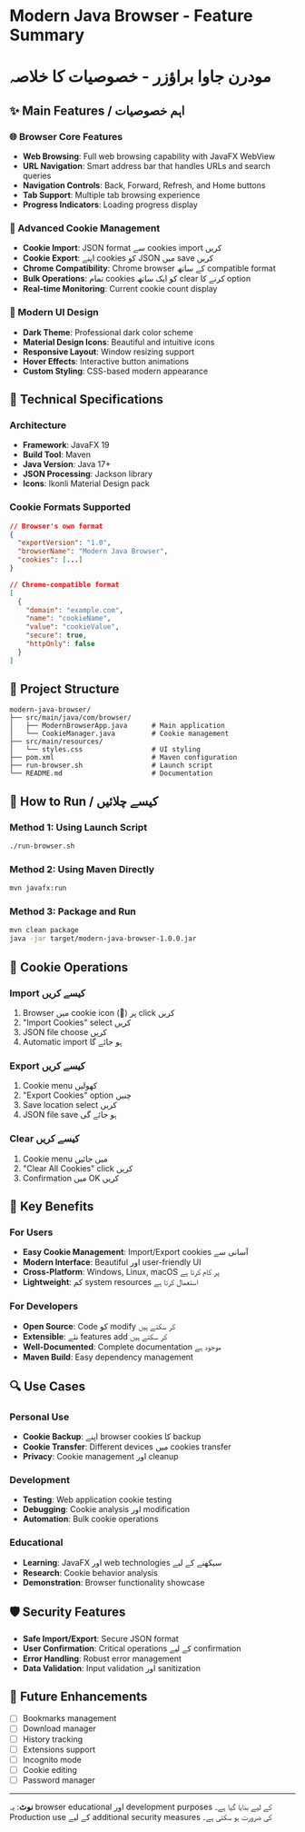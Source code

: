 # Modern Java Browser - Feature Summary
# مودرن جاوا براؤزر - خصوصیات کا خلاصہ

## ✨ Main Features / اہم خصوصیات

### 🌐 Browser Core Features
- **Web Browsing**: Full web browsing capability with JavaFX WebView
- **URL Navigation**: Smart address bar that handles URLs and search queries
- **Navigation Controls**: Back, Forward, Refresh, and Home buttons
- **Tab Support**: Multiple tab browsing experience
- **Progress Indicators**: Loading progress display

### 🍪 Advanced Cookie Management
- **Cookie Import**: JSON format سے cookies import کریں
- **Cookie Export**: اپنے cookies کو JSON میں save کریں
- **Chrome Compatibility**: Chrome browser کے ساتھ compatible format
- **Bulk Operations**: تمام cookies کو ایک ساتھ clear کرنے کا option
- **Real-time Monitoring**: Current cookie count display

### 🎨 Modern UI Design
- **Dark Theme**: Professional dark color scheme
- **Material Design Icons**: Beautiful and intuitive icons
- **Responsive Layout**: Window resizing support
- **Hover Effects**: Interactive button animations
- **Custom Styling**: CSS-based modern appearance

## 🔧 Technical Specifications

### Architecture
- **Framework**: JavaFX 19
- **Build Tool**: Maven
- **Java Version**: Java 17+
- **JSON Processing**: Jackson library
- **Icons**: Ikonli Material Design pack

### Cookie Formats Supported
```json
// Browser's own format
{
  "exportVersion": "1.0",
  "browserName": "Modern Java Browser",
  "cookies": [...]
}

// Chrome-compatible format
[
  {
    "domain": "example.com",
    "name": "cookieName",
    "value": "cookieValue",
    "secure": true,
    "httpOnly": false
  }
]
```

## 📁 Project Structure
```
modern-java-browser/
├── src/main/java/com/browser/
│   ├── ModernBrowserApp.java      # Main application
│   └── CookieManager.java         # Cookie management
├── src/main/resources/
│   └── styles.css                 # UI styling
├── pom.xml                        # Maven configuration
├── run-browser.sh                 # Launch script
└── README.md                      # Documentation
```

## 🚀 How to Run / کیسے چلائیں

### Method 1: Using Launch Script
```bash
./run-browser.sh
```

### Method 2: Using Maven Directly
```bash
mvn javafx:run
```

### Method 3: Package and Run
```bash
mvn clean package
java -jar target/modern-java-browser-1.0.0.jar
```

## 🔄 Cookie Operations

### Import کیسے کریں
1. Browser میں cookie icon (🍪) پر click کریں
2. "Import Cookies" select کریں
3. JSON file choose کریں
4. Automatic import ہو جائے گا

### Export کیسے کریں
1. Cookie menu کھولیں
2. "Export Cookies" option چنیں
3. Save location select کریں
4. JSON file save ہو جائے گی

### Clear کیسے کریں
1. Cookie menu میں جائیں
2. "Clear All Cookies" click کریں
3. Confirmation میں OK کریں

## 🎯 Key Benefits

### For Users
- **Easy Cookie Management**: Import/Export cookies آسانی سے
- **Modern Interface**: Beautiful اور user-friendly UI
- **Cross-Platform**: Windows, Linux, macOS پر کام کرتا ہے
- **Lightweight**: کم system resources استعمال کرتا ہے

### For Developers
- **Open Source**: Code کو modify کر سکتے ہیں
- **Extensible**: نئے features add کر سکتے ہیں
- **Well-Documented**: Complete documentation موجود ہے
- **Maven Build**: Easy dependency management

## 🔍 Use Cases

### Personal Use
- **Cookie Backup**: اپنے browser cookies کا backup
- **Cookie Transfer**: Different devices میں cookies transfer
- **Privacy**: Cookie management اور cleanup

### Development
- **Testing**: Web application cookie testing
- **Debugging**: Cookie analysis اور modification
- **Automation**: Bulk cookie operations

### Educational
- **Learning**: JavaFX اور web technologies سیکھنے کے لیے
- **Research**: Cookie behavior analysis
- **Demonstration**: Browser functionality showcase

## 🛡️ Security Features

- **Safe Import/Export**: Secure JSON format
- **User Confirmation**: Critical operations کے لیے confirmation
- **Error Handling**: Robust error management
- **Data Validation**: Input validation اور sanitization

## 🔮 Future Enhancements

- [ ] Bookmarks management
- [ ] Download manager
- [ ] History tracking
- [ ] Extensions support
- [ ] Incognito mode
- [ ] Cookie editing
- [ ] Password manager

---

**نوٹ**: یہ browser educational اور development purposes کے لیے بنایا گیا ہے۔ Production use کے لیے additional security measures کی ضرورت ہو سکتی ہے۔